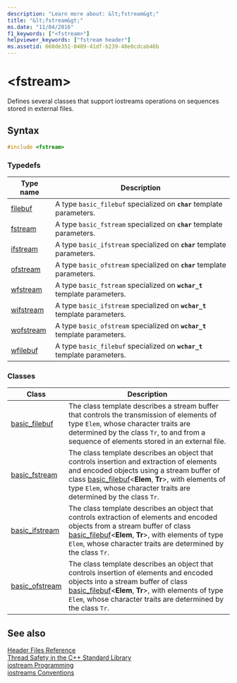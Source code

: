 ```yaml
---
description: "Learn more about: &lt;fstream&gt;"
title: "&lt;fstream&gt;"
ms.date: "11/04/2016"
f1_keywords: ["<fstream>"]
helpviewer_keywords: ["fstream header"]
ms.assetid: 660de351-0489-41df-b239-40e0cdcab46b
---
```

# &lt;fstream&gt;

Defines several classes that support iostreams operations on sequences stored in external files.

## Syntax

```cpp
#include <fstream>
```

### Typedefs

|Type name|Description|
|-|-|
|[filebuf](../standard-library/fstream-typedefs.md#filebuf)|A type `basic_filebuf` specialized on **`char`** template parameters.|
|[fstream](../standard-library/fstream-typedefs.md#fstream)|A type `basic_fstream` specialized on **`char`** template parameters.|
|[ifstream](../standard-library/fstream-typedefs.md#ifstream)|A type `basic_ifstream` specialized on **`char`** template parameters.|
|[ofstream](../standard-library/fstream-typedefs.md#ofstream)|A type `basic_ofstream` specialized on **`char`** template parameters.|
|[wfstream](../standard-library/fstream-typedefs.md#wfstream)|A type `basic_fstream` specialized on **`wchar_t`** template parameters.|
|[wifstream](../standard-library/fstream-typedefs.md#wifstream)|A type `basic_ifstream` specialized on **`wchar_t`** template parameters.|
|[wofstream](../standard-library/fstream-typedefs.md#wofstream)|A type `basic_ofstream` specialized on **`wchar_t`** template parameters.|
|[wfilebuf](../standard-library/fstream-typedefs.md#wfilebuf)|A type `basic_filebuf` specialized on **`wchar_t`** template parameters.|

### Classes

|Class|Description|
|-|-|
|[basic_filebuf](../standard-library/basic-filebuf-class.md)|The class template describes a stream buffer that controls the transmission of elements of type `Elem`, whose character traits are determined by the class `Tr`, to and from a sequence of elements stored in an external file.|
|[basic_fstream](../standard-library/basic-fstream-class.md)|The class template describes an object that controls insertion and extraction of elements and encoded objects using a stream buffer of class [basic_filebuf](../standard-library/basic-filebuf-class.md)\<**Elem**, **Tr**>, with elements of type `Elem`, whose character traits are determined by the class `Tr`.|
|[basic_ifstream](../standard-library/basic-ifstream-class.md)|The class template describes an object that controls extraction of elements and encoded objects from a stream buffer of class [basic_filebuf](../standard-library/basic-filebuf-class.md)\<**Elem**, **Tr**>, with elements of type `Elem`, whose character traits are determined by the class `Tr`.|
|[basic_ofstream](../standard-library/basic-ofstream-class.md)|The class template describes an object that controls insertion of elements and encoded objects into a stream buffer of class [basic_filebuf](../standard-library/basic-filebuf-class.md)\<**Elem**, **Tr**>, with elements of type `Elem`, whose character traits are determined by the class `Tr`.|

## See also

[Header Files Reference](../standard-library/cpp-standard-library-header-files.md)\
[Thread Safety in the C++ Standard Library](../standard-library/thread-safety-in-the-cpp-standard-library.md)\
[iostream Programming](../standard-library/iostream-programming.md)\
[iostreams Conventions](../standard-library/iostreams-conventions.md)
